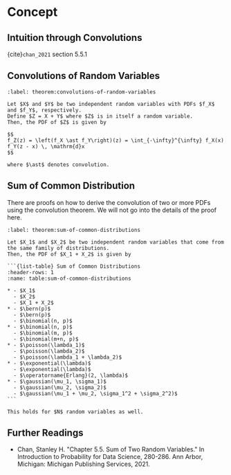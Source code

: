 # Concept

## Intuition through Convolutions

{cite}`chan_2021` section 5.5.1

## Convolutions of Random Variables

```{prf:theorem} Convolutions of Random Variables
:label: theorem:convolutions-of-random-variables

Let $X$ and $Y$ be two independent random variables with PDFs $f_X$ and $f_Y$, respectively.
Define $Z = X + Y$ where $Z$ is in itself a random variable.
Then, the PDF of $Z$ is given by

$$
f_Z(z) = \left(f_X \ast f_Y\right)(z) = \int_{-\infty}^{\infty} f_X(x) f_Y(z - x) \, \mathrm{d}x
$$

where $\ast$ denotes convolution.
```

## Sum of Common Distribution

There are proofs on how to derive the convolution of two or more PDFs using the convolution theorem.
We will not go into the details of the proof here.

````{prf:theorem} Sum of Common Distributions
:label: theorem:sum-of-common-distributions

Let $X_1$ and $X_2$ be two independent random variables that come from the same family of distributions.
Then, the PDF of $X_1 + X_2$ is given by

```{list-table} Sum of Common Distributions
:header-rows: 1
:name: table:sum-of-common-distributions

* - $X_1$
  - $X_2$
  - $X_1 + X_2$
* - $\bern(p)$
  - $\bern(p)$
  - $\binomial(n, p)$
* - $\binomial(n, p)$
  - $\binomial(m, p)$
  - $\binomial(m+n, p)$
* - $\poisson(\lambda_1)$
  - $\poisson(\lambda_2)$
  - $\poisson(\lambda_1 + \lambda_2)$
* - $\exponential(\lambda)$
  - $\exponential(\lambda)$
  - $\operatorname{Erlang}(2, \lambda)$
* - $\gaussian(\mu_1, \sigma_1)$
  - $\gaussian(\mu_2, \sigma_2)$
  - $\gaussian(\mu_1 + \mu_2, \sigma_1^2 + \sigma_2^2)$
```

This holds for $N$ random variables as well.
````

## Further Readings

- Chan, Stanley H. "Chapter 5.5. Sum of Two Random Variables." In Introduction to Probability for Data Science, 280-286. Ann Arbor, Michigan: Michigan Publishing Services, 2021. 
